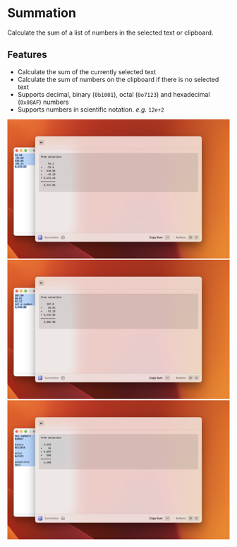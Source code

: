 # Summation

Calculate the sum of a list of numbers in the selected text or clipboard.


## Features

* Calculate the sum of the currently selected text
* Calculate the sum of numbers on the clipboard if there is no selected text
* Supports decimal, binary (`0b1001`), octal (`0o7123`) and hexadecimal (`0x08AF`) numbers
* Supports numbers in scientific notation. _e.g._ `12e+2`


![Screenshot 1](metadata/summation-1.png)
![Screenshot 1](metadata/summation-2.png)
![Screenshot 1](metadata/summation-3.png)